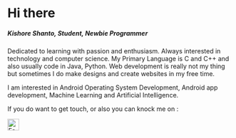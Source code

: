 <h1> Hi there </h1>

<h5>Kishore Shanto, Student, Newbie Programmer</h5>
<p>Dedicated to learning with passion and enthusiasm. Always interested in technology and computer science. My Primary Language is C and C++ and also usually code in Java, Python. Web development is really not my thing but sometimes I do make designs and create websites in my free time.</p>

<p>I am interested in Android Operating System Development, Android app development, Machine Learning and Artificial Intelligence.</p>

If you do want to get touch, or also you can knock me on :

<a target="_blank" href="https://www.facebook.com/tinykishore">
<img alt="Facebook" width="26px" src="https://cdn.cdnlogo.com/logos/f/83/facebook.svg" />
</a>

